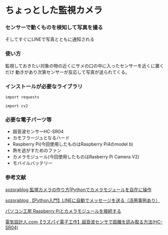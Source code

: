 # ちょっとした監視カメラ

### センサーで動くものを検知して写真を撮る

そしてすぐにLINEで写真とともに通知される

### 使い方

監視しておきたい対象の物の近くにサメの口の中に入ったセンサーを近くに置くだけ
動きがあり次第センサーが反応して写真が送られてくる。

### インストールが必要なライブラリ

`import requests`

`import cv2`

### 必要な電子パーツ等

- 超音波センサーHC-SR04
- カモフラージュとなるハード
- Raspberry Pi(今回使用したものはRaspberry Pi4のmodel b)
- 熱を逃がすためのファン
- カメラモジュール(今回使用したものはRasberry Pi Camera V2)
- モバイルバッテリー

### 参考文献

[sozorablog 監視カメラの作り方|Pythonでカメラモジュールを自在に操作](https://sozorablog.com/camera_shooting/)

[sozorablog 【Python入門】LINEに自動でメッセージを送る（活用事例あり）](https://sozorablog.com/pythonline/)

[パソコン工房 Raspberry Piとカメラモジュールを接続する](https://www.pc-koubou.jp/magazine/17276)

[電気設計人.com【ラズパイ電子工作】超音波センサで距離を読み取る方法(HC-SR04)](https://denkisekkeijin.com/raspberrypi/pi-ultrasound/)
